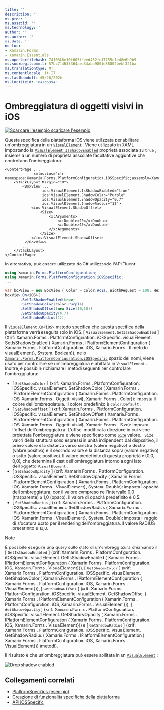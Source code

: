 ```yaml
---
title: ''
description: ''
ms.prod: ''
ms.assetid: ''
ms.technology: ''
author: ''
ms.author: ''
ms.date: ''
no-loc:
- Xamarin.Forms
- Xamarin.Essentials
ms.openlocfilehash: 7410386e10f605fdeed452fe37755c1e48e6b9b9
ms.sourcegitcommit: 57bc714633364aeb34aba9803e88802bebf321ba
ms.translationtype: MT
ms.contentlocale: it-IT
ms.lasthandoff: 05/28/2020
ms.locfileid: "84136994"
---
```

# <a name="visualelement-drop-shadows-on-ios"></a>Ombreggiatura di oggetti visivi in iOS

[![Scaricare ](~/media/shared/download.png) l'esempio scaricare l'esempio](https://docs.microsoft.com/samples/xamarin/xamarin-forms-samples/userinterface-platformspecifics)

Questa specifica della piattaforma iOS viene utilizzata per abilitare un'ombreggiatura in un [`VisualElement`](xref:Xamarin.Forms.VisualElement) . Viene utilizzato in XAML impostando la [`VisualElement.IsShadowEnabled`](xref:Xamarin.Forms.PlatformConfiguration.iOSSpecific.VisualElement.IsShadowEnabledProperty) proprietà associata su `true` , insieme a un numero di proprietà associate facoltative aggiuntive che controllano l'ombreggiatura:

```xaml
<ContentPage ...
             xmlns:ios="clr-namespace:Xamarin.Forms.PlatformConfiguration.iOSSpecific;assembly=Xamarin.Forms.Core">
    <StackLayout Margin="20">
        <BoxView ...
                 ios:VisualElement.IsShadowEnabled="true"
                 ios:VisualElement.ShadowColor="Purple"
                 ios:VisualElement.ShadowOpacity="0.7"
                 ios:VisualElement.ShadowRadius="12">
            <ios:VisualElement.ShadowOffset>
                <Size>
                    <x:Arguments>
                        <x:Double>10</x:Double>
                        <x:Double>10</x:Double>
                    </x:Arguments>
                </Size>
            </ios:VisualElement.ShadowOffset>
         </BoxView>
        ...
    </StackLayout>
</ContentPage>
```

In alternativa, può essere utilizzato da C# utilizzando l'API Fluent:

```csharp
using Xamarin.Forms.PlatformConfiguration;
using Xamarin.Forms.PlatformConfiguration.iOSSpecific;
...

var boxView = new BoxView { Color = Color.Aqua, WidthRequest = 100, HeightRequest = 100 };
boxView.On<iOS>()
       .SetIsShadowEnabled(true)
       .SetShadowColor(Color.Purple)
       .SetShadowOffset(new Size(10,10))
       .SetShadowOpacity(0.7)
       .SetShadowRadius(12);
```

Il `VisualElement.On<iOS>` metodo specifica che questa specifica della piattaforma verrà eseguita solo in iOS. [ `VisualElement.SetIsShadowEnabled` ] (Xrif: Xamarin.Forms . PlatformConfiguration. iOSSpecific. visualElement. SetIsShadowEnabled ( Xamarin.Forms . IPlatformElementConfiguration { Xamarin.Forms . PlatformConfiguration. iOS, Xamarin.Forms . Il metodo visualElement}, System. Boolean)), nello [`Xamarin.Forms.PlatformConfiguration.iOSSpecific`](xref:Xamarin.Forms.PlatformConfiguration.iOSSpecific) spazio dei nomi, viene usato per controllare se un'ombreggiatura è abilitata in `VisualElement` . Inoltre, è possibile richiamare i metodi seguenti per controllare l'ombreggiatura:

- [ `SetShadowColor` ] (xrif: Xamarin.Forms . PlatformConfiguration. iOSSpecific. visualElement. SetShadowColor ( Xamarin.Forms . IPlatformElementConfiguration { Xamarin.Forms . PlatformConfiguration. iOS, Xamarin.Forms . Oggetti visivi}, Xamarin.Forms . Color)): imposta il colore dell'ombreggiatura. Il colore predefinito è [`Color.Default`](xref:Xamarin.Forms.Color.Default*) .
- [ `SetShadowOffset` ] (xrif: Xamarin.Forms . PlatformConfiguration. iOSSpecific. visualElement. SetShadowOffset ( Xamarin.Forms . IPlatformElementConfiguration { Xamarin.Forms . PlatformConfiguration. iOS, Xamarin.Forms . Oggetti visivi}, Xamarin.Forms . Size): imposta l'offset dell'ombreggiatura. L'offset modifica la direzione in cui viene proiettata l'ombreggiatura e viene specificato come [`Size`](xref:Xamarin.Forms.Size) valore. I `Size` valori della struttura sono espressi in unità indipendenti dal dispositivo, il primo valore è la distanza verso sinistra (valore negativo) o destro (valore positivo) e il secondo valore è la distanza sopra (valore negativo) o sotto (valore positivo). Il valore predefinito di questa proprietà è (0,0, 0,0), che determina il cast dell'ombreggiatura intorno a ogni lato dell'oggetto `VisualElement` .
- [ `SetShadowOpacity` ] (xrif: Xamarin.Forms . PlatformConfiguration. iOSSpecific. visualElement. SetShadowOpacity ( Xamarin.Forms . IPlatformElementConfiguration { Xamarin.Forms . PlatformConfiguration. iOS, Xamarin.Forms . VisualElement}, System. Double): imposta l'opacità dell'ombreggiatura, con il valore compreso nell'intervallo 0,0 (trasparente) a 1,0 (opaco). Il valore di opacità predefinito è 0,5.
- [ `SetShadowRadius` ] (xrif: Xamarin.Forms . PlatformConfiguration. iOSSpecific. visualElement. SetShadowRadius ( Xamarin.Forms . IPlatformElementConfiguration { Xamarin.Forms . PlatformConfiguration. iOS, Xamarin.Forms . VisualElement}, System. Double): imposta il raggio di sfocatura usato per il rendering dell'ombreggiatura. Il valore RADIUS predefinito è 10,0.

> [!NOTE]
> È possibile eseguire una query sullo stato di un'ombreggiatura chiamando il [ `GetIsShadowEnabled` ] (xrif: Xamarin.Forms . PlatformConfiguration. iOSSpecific. visualElement. GetIsShadowEnabled ( Xamarin.Forms . IPlatformElementConfiguration { Xamarin.Forms . PlatformConfiguration. iOS, Xamarin.Forms . VisualElement})), [ `GetShadowColor` ] (xrif: Xamarin.Forms . PlatformConfiguration. iOSSpecific. visualElement. GetShadowColor ( Xamarin.Forms . IPlatformElementConfiguration { Xamarin.Forms . PlatformConfiguration. iOS, Xamarin.Forms . VisualElement})), [ `GetShadowOffset` ] (xrif: Xamarin.Forms . PlatformConfiguration. iOSSpecific. visualElement. GetShadowOffset ( Xamarin.Forms . IPlatformElementConfiguration { Xamarin.Forms . PlatformConfiguration. iOS, Xamarin.Forms . VisualElement})), [ `GetShadowOpacity` ] (xrif: Xamarin.Forms . PlatformConfiguration. iOSSpecific. visualElement. GetShadowOpacity ( Xamarin.Forms . IPlatformElementConfiguration { Xamarin.Forms . PlatformConfiguration. iOS, Xamarin.Forms . VisualElement})) e [ `GetShadowRadius` ] (xrif: Xamarin.Forms . PlatformConfiguration. iOSSpecific. visualElement. GetShadowRadius ( Xamarin.Forms . IPlatformElementConfiguration { Xamarin.Forms . PlatformConfiguration. iOS, Xamarin.Forms . VisualElement})) (metodi).

Il risultato è che un'ombreggiatura può essere abilitata in un [`VisualElement`](xref:Xamarin.Forms.VisualElement) :

![](drop-shadow-images/drop-shadow.png "Drop shadow enabled")

## <a name="related-links"></a>Collegamenti correlati

- [PlatformSpecifics (esempio)](https://docs.microsoft.com/samples/xamarin/xamarin-forms-samples/userinterface-platformspecifics)
- [Creazione di funzionalità specifiche della piattaforma](~/xamarin-forms/platform/platform-specifics/index.md#creating-platform-specifics)
- [API iOSSpecific](xref:Xamarin.Forms.PlatformConfiguration.iOSSpecific)
